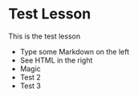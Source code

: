 # Test Lesson

This is the test lesson

  - Type some Markdown on the left
  - See HTML in the right
  - Magic
  - Test 2
  - Test 3